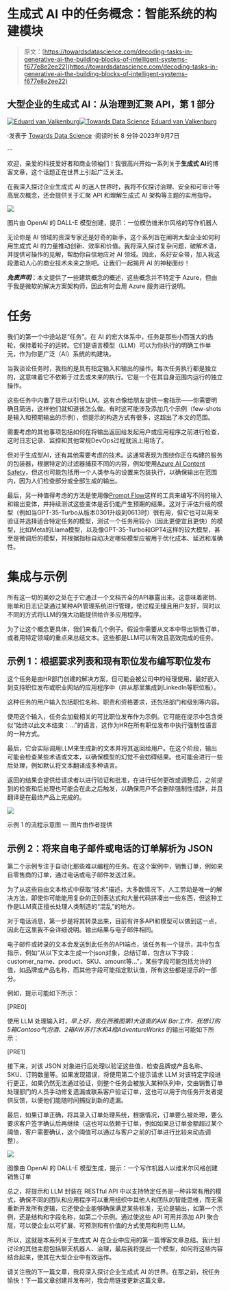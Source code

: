 # **生成式 AI 中的任务概念**：智能系统的构建模块

> 原文：[https://towardsdatascience.com/decoding-tasks-in-generative-ai-the-building-blocks-of-intelligent-systems-f677e8e2ee22](https://towardsdatascience.com/decoding-tasks-in-generative-ai-the-building-blocks-of-intelligent-systems-f677e8e2ee22)

## 大型企业的生成式 AI：从治理到汇聚 API，第 1 部分

[](https://eavanvalkenburg.medium.com/?source=post_page-----f677e8e2ee22--------------------------------)[![Eduard van Valkenburg](../Images/c0ab8a94cecc4ce247e345a60e9314f1.png)](https://eavanvalkenburg.medium.com/?source=post_page-----f677e8e2ee22--------------------------------)[](https://towardsdatascience.com/?source=post_page-----f677e8e2ee22--------------------------------)[![Towards Data Science](../Images/a6ff2676ffcc0c7aad8aaf1d79379785.png)](https://towardsdatascience.com/?source=post_page-----f677e8e2ee22--------------------------------) [Eduard van Valkenburg](https://eavanvalkenburg.medium.com/?source=post_page-----f677e8e2ee22--------------------------------)

·发表于 [Towards Data Science](https://towardsdatascience.com/?source=post_page-----f677e8e2ee22--------------------------------) ·阅读时长 8 分钟·2023年9月7日

--

欢迎，亲爱的科技爱好者和商业领袖们！我很高兴开始一系列关于**生成式 AI**的博客文章，这个话题正在世界上引起广泛关注。

在我深入探讨企业生成式 AI 的迷人世界时，我将不仅探讨治理、安全和可审计等高层次概念，还会提供关于汇聚 API 和理解生成式 AI 架构等主题的实用指导。

![](../Images/2b41403c9cc164c92a040855db7d2004.png)

图片由 OpenAI 的 DALL-E 模型创建，提示：一位模仿维米尔风格的写作机器人

无论你是 AI 领域的资深专家还是好奇的新手，这个系列旨在阐明大型企业如何利用生成式 AI 的力量推动创新、效率和价值。我将深入探讨复杂问题，破解术语，并提供可操作的见解，帮助你自信地应对 AI 领域。因此，系好安全带，加入我这段激动人心的商业技术未来之旅吧。让我们一起揭开 AI 的神秘面纱！

***免责声明***：本文提供了一些建筑概念的概述，这些概念并不特定于 Azure，但由于我是微软的解决方案架构师，因此有时会用 Azure 服务进行说明。

# **任务**

我们的第一个中途站是“任务”。在 AI 的宏大体系中，任务是那些小而强大的齿轮，保持着轮子的运转。它们是语言模型（LLM）可以为你执行的明确工作单元，作为你更广泛（AI）系统的构建块。

当我谈论任务时，我指的是具有指定输入和输出的操作。每次任务执行都是独立的，这意味着它不依赖于过去或未来的执行。它是一个在其自身范围内运行的独立操作。

这些任务中内置了提示以引导LLM。这有点像给朋友提供一套指示——你需要明确且简洁，这样他们就知道该怎么做。有时这可能涉及添加几个示例（few-shots是输入和预期输出的示例），但提示的构造方式有很多，这超出了本文的范围。

需要考虑的其他事项包括如何在将输出返回给发起用户或应用程序之前进行检查，这时日志记录、监控和其他常规DevOps过程就派上用场了。

但对于生成型AI，还有其他需要考虑的技术。这通常表现为围绕你正在构建的服务的包装器，根据特定的过滤器捕获不同的内容，例如使用[Azure AI Content Safety](https://azure.microsoft.com/en-us/products/ai-services/ai-content-safety)，但这也可能包括用一个人类参与的设置来包装执行，以确保输出在范围内，因为人们检查部分或全部生成的输出。

最后，另一种值得考虑的方法是使用像[Prompt Flow](https://learn.microsoft.com/en-us/azure/machine-learning/prompt-flow/overview-what-is-prompt-flow?view=azureml-api-2)这样的工具来编写不同的输入和输出变体，并持续测试这些变体是否仍能产生预期的结果。这对于评估升级的模型（例如当GPT-35-Turbo从版本0301升级到0613时）很有用，但它也可以用来验证并选择适合特定任务的模型，测试一个任务用较小（因此更便宜且更快）的模型，比如Meta的Llama模型，以及像GPT-35-Turbo和GPT4这样的较大模型，甚至是微调后的模型，并根据指标自动决定哪些模型应被用于优化成本、延迟和准确性。

# 集成与示例

所有这一切的美妙之处在于它通过一个文档齐全的API暴露出来。这意味着密钥、账单和日志记录通过某种API管理系统进行管理，使过程无缝且用户友好，同时以不同的方式将LLM的强大功能提供给许多应用程序。

为了让这个概念更具体，我们来看几个例子。假设你需要从文本中导出销售订单，或者用特定领域的重点来总结文本。这些都是LLM可以有效且高效完成的任务。

## 示例 1：根据要求列表和现有职位发布编写职位发布

这个任务是由HR部门创建的解决方案，但可能会被公司中的经理使用，最好嵌入到支持职位发布或职业网站的应用程序中（并从那里集成到LinkedIn等职位板）。

这种任务的用户输入包括职位名称、职责和资格要求，还包括部门和级别等内容。

使用这个输入，任务会加载相关的可比职位发布作为示例。它可能在提示中包含类似“始终以此文本结束：…”的语言，这作为HR在所有职位发布中执行强制性语言的一种方式。

最后，它会实际调用LLM来生成新的文本并将其返回给用户。在这个阶段，输出可能会检查某些术语或文本，以确保模型的幻觉不会妨碍结果。也可能会进行一些后处理，例如默认将文本翻译成多种语言。

返回的结果会提供给请求者以进行验证和批准，在进行任何更改或调整后，之前提到的检查和后处理也可能会在此之后触发，以确保用户不会删除强制性措辞，并且翻译是在最终产品上完成的。

![](../Images/72483e18cf9bde626b86d75cd6c05f22.png)

示例 1 的流程示意图 — 图片由作者提供

## 示例 2：将来自电子邮件或电话的订单解析为 JSON

第二个示例专注于自动化那些难以编程的任务。在这个案例中，销售订单，例如来自零售商的订单，通过电话或电子邮件发送过来。

为了从这些自由文本格式中获取“技术”描述，大多数情况下，人工劳动是唯一的解决方法，即使你可能能用复杂的正则表达式和大量代码拼凑出一些东西，但这种工作是LLM真正擅长处理人类制造的“混乱”的地方。

对于电话消息，第一步是将其转录出来，目前有许多API和模型可以做到这一点，因此在这里我不会详细说明。输出结果与电子邮件相同。

电子邮件或转录的文本会发送到此任务的API端点，该任务有一个提示，其中包含指示，例如“从以下文本生成一个json对象，总结订单，包含以下字段：customer_name、product、SKU、amount等…”，某些字段可能包括允许的值，如品牌或产品名称，而其他字段可能指定默认值，所有这些都是提示的一部分。

例如，提示可能如下所示：

[PRE0]

使用 LLM 处理输入时，*早上好，我在西雅图第1大道南的AW Bar工作，我想订购5箱Contoso气泡酒、2箱AW苏打水和4瓶AdventureWorks* 的输出可能如下所示：

[PRE1]

接下来，对该 JSON 对象进行后处理以验证这些值，检查品牌或产品名称、SKU、订购数量等。如果发现错误，将使用第二个提示请求 LLM 对该特定字段进行更正，如果仍然无法通过验证，则整个任务会被放入某种队列中，交由销售订单处理部门的人员手动修复遗漏或联系客户验证订单，这也可以用于向任务开发者提供反馈，以便他们能随时间捕捉到新的遗漏。

最后，如果订单正确，将其录入订单处理系统，根据情况，订单要么被处理，要么要求客户签字确认后再继续（这也可以依赖于订单，例如如果总订单金额超过某个阈值，客户需要确认，这个阈值可以通过与客户之前的订单进行比较来动态调整）。

![](../Images/ff7ef8a052bdf94523a9b16142e03594.png)

图像由 OpenAI 的 DALL-E 模型生成，提示：一个写作机器人以维米尔风格创建销售订单

总之，将提示和 LLM 封装在 RESTful API 中以支持特定任务是一种非常有用的模式，确保不同的团队和应用程序可以重用组织中其他人和团队的智能思维，而无需重新开发所有逻辑，它还使企业能够确保满足某些标准，无论是输出，如第一个示例，还是结构和字段名称，如第二个示例。通过使这些 API 可用并添加 API 聚合层，可以使企业以可扩展、可预测和有价值的方式使用和利用 LLM。

所以，这就是本系列关于生成式 AI 在企业中应用的第一篇博客文章总结。我计划讨论的其他主题包括聊天机器人、治理，最后我将提出一个模型，如何将这些内容结合起来，使其在大型企业中有效运作。

请关注我的下一篇文章，我将深入探讨企业生成式 AI 的世界。在那之前，祝任务愉快！下一篇文章创建并发布时，我会用链接更新这篇文章。
